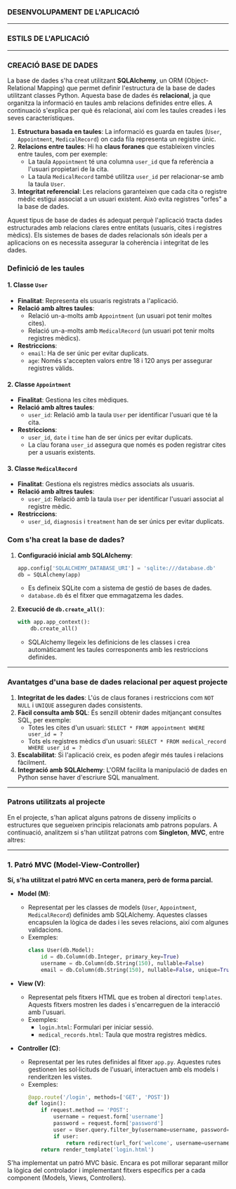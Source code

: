 



### **DESENVOLUPAMENT DE L'APLICACIÓ**
---
### **ESTILS DE L'APLICACIÓ**
---
### **CREACIÓ BASE DE DADES**

La base de dades s'ha creat utilitzant **SQLAlchemy**, un ORM (Object-Relational Mapping) que permet definir l'estructura de la base de dades utilitzant classes Python. Aquesta base de dades és **relacional**, ja que organitza la informació en taules amb relacions definides entre elles. A continuació s'explica per què és relacional, així com les taules creades i les seves característiques.

1. **Estructura basada en taules**: La informació es guarda en taules (`User`, `Appointment`, `MedicalRecord`) on cada fila representa un registre únic.
2. **Relacions entre taules**: Hi ha **claus foranes** que estableixen vincles entre taules, com per exemple:
   - La taula `Appointment` té una columna `user_id` que fa referència a l'usuari propietari de la cita.
   - La taula `MedicalRecord` també utilitza `user_id` per relacionar-se amb la taula `User`.
3. **Integritat referencial**: Les relacions garanteixen que cada cita o registre mèdic estigui associat a un usuari existent. Això evita registres "orfes" a la base de dades.

Aquest tipus de base de dades és adequat perquè l'aplicació tracta dades estructurades amb relacions clares entre entitats (usuaris, cites i registres mèdics). Els sistemes de bases de dades relacionals són ideals per a aplicacions on es necessita assegurar la coherència i integritat de les dades.

### **Definició de les taules**
#### **1. Classe `User`**

- **Finalitat**: Representa els usuaris registrats a l'aplicació.
- **Relació amb altres taules**:
  - Relació un-a-molts amb `Appointment` (un usuari pot tenir moltes cites).
  - Relació un-a-molts amb `MedicalRecord` (un usuari pot tenir molts registres mèdics).
- **Restriccions**:
  - `email`: Ha de ser únic per evitar duplicats.
  - `age`: Només s'accepten valors entre 18 i 120 anys per assegurar registres vàlids.

#### **2. Classe `Appointment`**

- **Finalitat**: Gestiona les cites mèdiques.
- **Relació amb altres taules**:
  - `user_id`: Relació amb la taula `User` per identificar l'usuari que té la cita.
- **Restriccions**:
  - `user_id`, `date` i `time` han de ser únics per evitar duplicats.
  - La clau forana `user_id` assegura que només es poden registrar cites per a usuaris existents.

#### **3. Classe `MedicalRecord`**

- **Finalitat**: Gestiona els registres mèdics associats als usuaris.
- **Relació amb altres taules**:
  - `user_id`: Relació amb la taula `User` per identificar l'usuari associat al registre mèdic.
- **Restriccions**:
  - `user_id`, `diagnosis` i `treatment` han de ser únics per evitar duplicats.


### **Com s'ha creat la base de dades?**
1. **Configuració inicial amb SQLAlchemy**:
   ```python
   app.config['SQLALCHEMY_DATABASE_URI'] = 'sqlite:///database.db'
   db = SQLAlchemy(app)
   ```
   - Es defineix SQLite com a sistema de gestió de bases de dades.
   - `database.db` és el fitxer que emmagatzema les dades.

2. **Execució de `db.create_all()`**:
   ```python
   with app.app_context():
       db.create_all()
   ```
   - SQLAlchemy llegeix les definicions de les classes i crea automàticament les taules corresponents amb les restriccions definides.

---

### **Avantatges d'una base de dades relacional per aquest projecte**
1. **Integritat de les dades**: L'ús de claus foranes i restriccions com `NOT NULL` i `UNIQUE` asseguren dades consistents.
2. **Fàcil consulta amb SQL**: És senzill obtenir dades mitjançant consultes SQL, per exemple:
   - Totes les cites d'un usuari: `SELECT * FROM appointment WHERE user_id = ?`
   - Tots els registres mèdics d'un usuari: `SELECT * FROM medical_record WHERE user_id = ?`
3. **Escalabilitat**: Si l'aplicació creix, es poden afegir més taules i relacions fàcilment.
4. **Integració amb SQLAlchemy**: L'ORM facilita la manipulació de dades en Python sense haver d'escriure SQL manualment.

---
### **Patrons utilitzats al projecte**

En el projecte, s'han aplicat alguns patrons de disseny implícits o estructures que segueixen principis relacionats amb patrons populars. A continuació, analitzem si s'han utilitzat patrons com **Singleton**, **MVC**, entre altres:

---

### **1. Patró MVC (Model-View-Controller)**

**Sí, s'ha utilitzat el patró MVC en certa manera, però de forma parcial.**

- **Model (M)**: 
  - Representat per les classes de models (`User`, `Appointment`, `MedicalRecord`) definides amb SQLAlchemy. Aquestes classes encapsulen la lògica de dades i les seves relacions, així com algunes validacions.
  - Exemples:
    ```python
    class User(db.Model):
        id = db.Column(db.Integer, primary_key=True)
        username = db.Column(db.String(150), nullable=False)
        email = db.Column(db.String(150), nullable=False, unique=True)
    ```
  
- **View (V)**: 
  - Representat pels fitxers HTML que es troben al directori `templates`. Aquests fitxers mostren les dades i s'encarreguen de la interacció amb l'usuari.
  - Exemples:
    - `login.html`: Formulari per iniciar sessió.
    - `medical_records.html`: Taula que mostra registres mèdics.

- **Controller (C)**: 
  - Representat per les rutes definides al fitxer `app.py`. Aquestes rutes gestionen les sol·licituds de l'usuari, interactuen amb els models i renderitzen les vistes.
  - Exemples:
    ```python
    @app.route('/login', methods=['GET', 'POST'])
    def login():
        if request.method == 'POST':
            username = request.form['username']
            password = request.form['password']
            user = User.query.filter_by(username=username, password=password).first()
            if user:
                return redirect(url_for('welcome', username=username))
        return render_template('login.html')
    ```

S'ha implementat un patró MVC bàsic. Encara es pot millorar separant millor la lògica del controlador i implementant fitxers específics per a cada component (Models, Views, Controllers).

